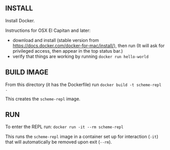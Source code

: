 
## INSTALL

Install Docker.

Instructions for OSX El Capitan and later:

* download and install (stable version from https://docs.docker.com/docker-for-mac/install/), then run (It will ask for privileged access, then appear in the top status bar.)
* verify that things are working by running `docker run hello-world`

## BUILD IMAGE

From this directory (it has the Dockerfile) run `docker build -t scheme-repl .`

This creates the `scheme-repl` image.

## RUN

To enter the REPL run: `docker run -it --rm scheme-repl`

This runs the `scheme-repl` image in a container set up for interaction (`-it`) that will automatically be removed upon exit (`--rm`).
